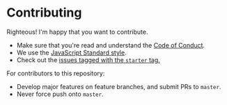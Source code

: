 # Contributing

Righteous! I'm happy that you want to contribute.

* Make sure that you're read and understand the [Code of Conduct](CODE_OF_CONDUCT.md).
* We use the [JavaScript Standard style](https://github.com/feross/standard).
* Check out the [issues tagged with the `starter` tag.](https://github.com/remixz/run-js/issues?q=is%3Aopen+is%3Aissue+label%3Astarter)

For contributors to this repository:
* Develop major features on feature branches, and submit PRs to `master`.
* Never force push onto `master`.
